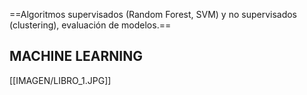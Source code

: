 
==Algoritmos supervisados (Random Forest,
SVM) y no supervisados (clustering),
evaluación de modelos.==

## MACHINE LEARNING ##

[[IMAGEN/LIBRO_1.JPG]]
